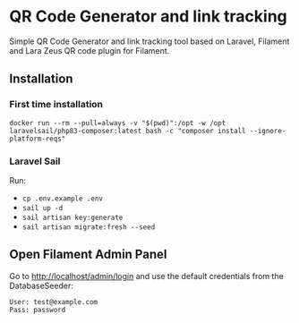# QR Code Generator and link tracking

Simple QR Code Generator and link tracking tool based on Laravel, Filament and Lara Zeus QR code plugin for Filament.

## Installation

### First time installation

`docker run --rm --pull=always -v "$(pwd)":/opt -w /opt laravelsail/php83-composer:latest bash -c "composer install --ignore-platform-reqs"`

### Laravel Sail

Run:
- `cp .env.example .env`
- `sail up -d`
- `sail artisan key:generate`
- `sail artisan migrate:fresh --seed`

## Open Filament Admin Panel

Go to [http://localhost/admin/login](http://localhost/admin/login) and use the default credentials from the DatabaseSeeder:

```
User: test@example.com
Pass: password
```
